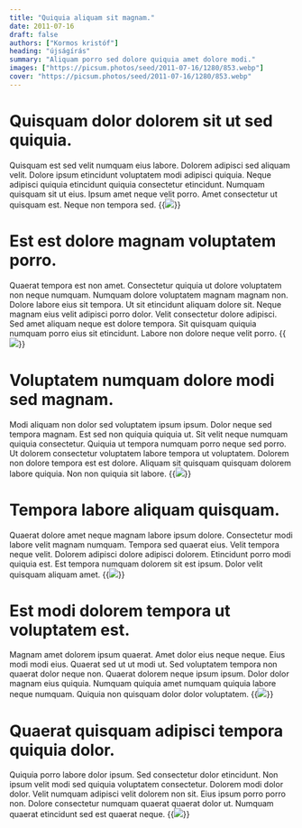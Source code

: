```yaml
---
title: "Quiquia aliquam sit magnam."
date: 2011-07-16
draft: false 
authors: ["Kormos kristóf"]
heading: "újságírás"
summary: "Aliquam porro sed dolore quiquia amet dolore modi."
images: ["https://picsum.photos/seed/2011-07-16/1280/853.webp"]
cover: "https://picsum.photos/seed/2011-07-16/1280/853.webp"
---
```

# Quisquam dolor dolorem sit ut sed quiquia.        
Quisquam est sed velit numquam eius labore. Dolorem adipisci sed aliquam velit. Dolore ipsum etincidunt voluptatem modi adipisci quiquia. Neque adipisci quiquia etincidunt quiquia consectetur etincidunt. Numquam quisquam sit ut eius. Ipsum amet neque velit porro. Amet consectetur ut quisquam est. Neque non tempora sed.
{{<image src="https://picsum.photos/seed/4501/1280/853.webp">}}
# Est est dolore magnam voluptatem porro.        
Quaerat tempora est non amet. Consectetur quiquia ut dolore voluptatem non neque numquam. Numquam dolore voluptatem magnam magnam non. Dolore labore eius sit tempora. Ut sit etincidunt aliquam dolore sit. Neque magnam eius velit adipisci porro dolor. Velit consectetur dolore adipisci. Sed amet aliquam neque est dolore tempora. Sit quisquam quiquia numquam porro eius sit etincidunt. Labore non dolore neque velit porro.
{{<image src="https://picsum.photos/seed/4511/1280/853.webp">}}
# Voluptatem numquam dolore modi sed magnam.        
Modi aliquam non dolor sed voluptatem ipsum ipsum. Dolor neque sed tempora magnam. Est sed non quiquia quiquia ut. Sit velit neque numquam quiquia consectetur. Quiquia ut tempora numquam porro neque sed porro. Ut dolorem consectetur voluptatem labore tempora ut voluptatem. Dolorem non dolore tempora est est dolore. Aliquam sit quisquam quisquam dolorem labore quiquia. Non non quiquia sit labore.
{{<image src="https://picsum.photos/seed/4521/1280/853.webp">}}
# Tempora labore aliquam quisquam.        
Quaerat dolore amet neque magnam labore ipsum dolore. Consectetur modi labore velit magnam numquam. Tempora sed quaerat eius. Velit tempora neque velit. Dolorem adipisci dolore adipisci dolorem. Etincidunt porro modi quiquia est. Est tempora numquam dolorem sit est ipsum. Dolor velit quisquam aliquam amet.
{{<image src="https://picsum.photos/seed/4531/1280/853.webp">}}
# Est modi dolorem tempora ut voluptatem est.        
Magnam amet dolorem ipsum quaerat. Amet dolor eius neque neque. Eius modi modi eius. Quaerat sed ut ut modi ut. Sed voluptatem tempora non quaerat dolor neque non. Quaerat dolorem neque ipsum ipsum. Dolor dolor magnam eius quiquia. Numquam quiquia amet numquam quiquia labore neque numquam. Quiquia non quisquam dolor dolor voluptatem.
{{<image src="https://picsum.photos/seed/4541/1280/853.webp">}}
# Quaerat quisquam adipisci tempora quiquia dolor.        
Quiquia porro labore dolor ipsum. Sed consectetur dolor etincidunt. Non ipsum velit modi sed quiquia voluptatem consectetur. Dolorem modi dolor dolor. Velit numquam adipisci velit dolorem non sit. Eius ipsum porro porro non. Dolore consectetur numquam quaerat quaerat dolor ut. Numquam quaerat etincidunt sed est quaerat neque.
{{<image src="https://picsum.photos/seed/4551/1280/853.webp">}}

